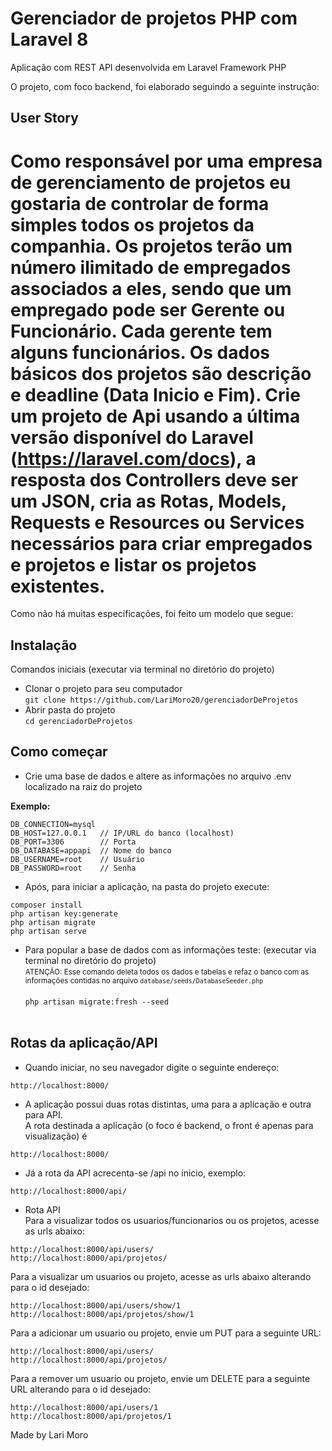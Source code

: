 # Gerenciador de projetos PHP com Laravel 8
Aplicação com REST API desenvolvida em Laravel Framework PHP

O projeto, com foco backend, foi elaborado seguindo a seguinte instrução:
## User Story
Como responsável por uma empresa de gerenciamento de projetos eu gostaria de controlar de forma simples todos os projetos da companhia. Os projetos terão um número ilimitado de empregados associados a eles, sendo que um empregado pode ser Gerente ou Funcionário. Cada gerente tem alguns funcionários. Os dados básicos dos projetos são descrição e deadline (Data Inicio e Fim).
Crie um projeto de Api usando a última versão disponível do Laravel (https://laravel.com/docs), a resposta dos Controllers deve ser um JSON, cria as Rotas, Models, Requests e Resources ou Services necessários para criar empregados e projetos e listar os projetos existentes.
================================================================================
Como não há muitas especificações, foi feito um modelo que segue:

## Instalação
 Comandos iniciais (executar via terminal no diretório do projeto)<br>

- Clonar o projeto para seu computador<br>```
git clone https://github.com/LariMoro20/gerenciadorDeProjetos ```<br>
- Abrir pasta do projeto<br>
``` cd gerenciadorDeProjetos ```

## Como começar

- Crie uma base de dados e altere as informações no arquivo .env localizado na raiz do projeto

**Exemplo:**<br>
```
DB_CONNECTION=mysql
DB_HOST=127.0.0.1   // IP/URL do banco (localhost)
DB_PORT=3306        // Porta
DB_DATABASE=appapi  // Nome do banco
DB_USERNAME=root    // Usuário
DB_PASSWORD=root    // Senha
```
- Após, para iniciar a aplicação, na pasta do projeto execute:<br>
```
composer install
php artisan key:generate
php artisan migrate
php artisan serve
```
- Para popular a base de dados com as informações teste: (executar via terminal no diretório do projeto)<br>
<small>ATENÇÃO: Esse comando deleta todos os dados e tabelas e refaz o banco com as informações contidas no arquivo ```database/seeds/DatabaseSeeder.php```</small><br><br>
```php artisan migrate:fresh --seed```<br><br>

## Rotas da aplicação/API
- Quando iniciar, no seu navegador digite o seguinte endereço:<br>
```
http://localhost:8000/
```
- A aplicação possui duas rotas distintas, uma para a aplicação e outra para API.<br>
A rota destinada a aplicação (o foco é backend, o front é apenas para visualização) é <br>
``` 
http://localhost:8000/ 
```

- Já a rota da API acrecenta-se /api no inicio, exemplo: <br>
``` 
http://localhost:8000/api/ 
```

- Rota API <br>
Para a visualizar todos os usuarios/funcionarios ou os projetos, acesse as urls abaixo:<br>
``` 
http://localhost:8000/api/users/
http://localhost:8000/api/projetos/
```

Para a visualizar um  usuarios ou projeto, acesse as urls abaixo alterando para o id desejado:<br>
``` 
http://localhost:8000/api/users/show/1
http://localhost:8000/api/projetos/show/1
```

Para a adicionar um  usuario ou projeto, envie um PUT para a seguinte URL:<br>
``` 
http://localhost:8000/api/users/
http://localhost:8000/api/projetos/
```

Para a remover um  usuario ou projeto, envie um DELETE para a seguinte URL alterando para o id desejado:<br>
``` 
http://localhost:8000/api/users/1
http://localhost:8000/api/projetos/1
```

Made by Lari Moro

